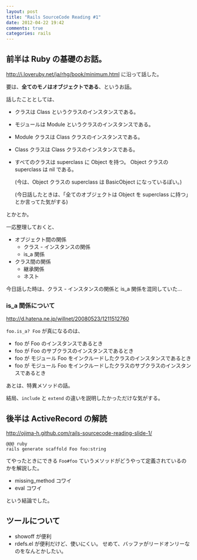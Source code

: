 ```yaml
---
layout: post
title: "Rails SourceCode Reading #1"
date: 2012-04-22 19:42
comments: true
categories: rails
---
```


前半は Ruby の基礎のお話。
----------

<http://i.loveruby.net/ja/rhg/book/minimum.html> に沿って話した。

要は、__全てのモノはオブジェクトである__、というお話。

話したこととしては、

-   クラスは Class というクラスのインスタンスである。
-   モジュールは Module というクラスのインスタンスである。
-   Module クラスは Class クラスのインスタンスである。
-   Class クラスは Class クラスのインスタンスである。
-   すべてのクラスは superclass に Object を持つ。
	Object クラスの superclass は nil である。

	(今は、Object クラスの superclass は BasicObject になっているぽい。)
	
	(今日話したときは、「全てのオブジェクトは Object を superclass に持つ」とか言ってた気がする)

とかとか。

一応整理しておくと、

-   オブジェクト間の関係
	-   クラス - インスタンスの関係
	-   is\_a 関係
-   クラス間の関係
	-   継承関係
	-   ネスト
	
今日話した時は、クラス - インスタンスの関係と is\_a 関係を混同していた...

### is\_a 関係について

<http://d.hatena.ne.jp/willnet/20080523/1211512760>

`foo.is_a? Foo` が真になるのは、

-   foo が Foo のインスタンスであるとき
-   foo が Foo のサブクラスのインスタンスであるとき
-   foo が モジュール Foo をインクルードしたクラスのインスタンスであるとき
-   foo が モジュール Foo をインクルードしたクラスのサブクラスのインスタンスであるとき

あとは、特異メソッドの話。

結局、`include` と `extend` の違いを説明したかっただけな気がする。



後半は ActiveRecord の解読
----------

<http://ojima-h.github.com/rails-sourcecode-reading-slide-1/>

	@@@ ruby
	rails generate scaffold Foo foo:string
	
てやったときにできる `Foo#foo` ていうメソッドがどうやって定義されているのかを解説した。

-   missing_method コワイ
-   eval コワイ

という結論でした。


ツールについて
----------

-   showoff が便利
-   rdefs.el が便利だけど、使いにくい。
	せめて、バッファがリードオンリーなのをなんとかしたい。
